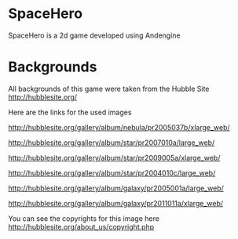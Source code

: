 SpaceHero
=========

SpaceHero is a 2d game developed using Andengine

Backgrounds
=========
All backgrounds of this game were taken from the Hubble Site <http://hubblesite.org/>

Here are the links for the used images

http://hubblesite.org/gallery/album/nebula/pr2005037b/xlarge_web/ 

http://hubblesite.org/gallery/album/star/pr2007010a/large_web/ 

http://hubblesite.org/gallery/album/star/pr2009005a/xlarge_web/ 

http://hubblesite.org/gallery/album/star/pr2004010c/large_web/ 

http://hubblesite.org/gallery/album/galaxy/pr2005001a/large_web/ 

http://hubblesite.org/gallery/album/galaxy/pr2011011a/xlarge_web/ 


You can see the copyrights for this image here
http://hubblesite.org/about_us/copyright.php


